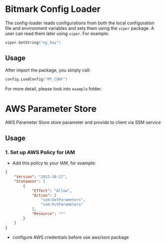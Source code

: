 # Bitmark Config Loader

The config-loader reads configurations from both the local configuration file and environment variables and sets them using the `viper` package. A user can read them later using `viper`. For example:

```go
viper.GetString("my_key")
```

## Usage

After import the package, you simply call:

```go
config.LoadConfig("MY_CONF")
```

For more detail, please look into `example` folder.

# AWS Parameter Store

AWS Parameter Store store parameter and provide to client via SSM service

## Usage
### 1. Set up AWS Policy for IAM 
- Add this policy to your IAM, for example:
```json
{
    "Version": "2012-10-17",
    "Statement": [
        {
            "Effect": "Allow",
            "Action": [
                "ssm:GetParameters",
                "ssm:PutParameters"
            ],
            "Resource": "*"
        }
    ]
}
```

- configure AWS credentials before use aws/ssm package